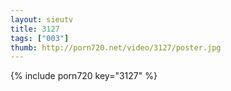 ```yaml
--- 
layout: sieutv
title: 3127
tags: ["003"]
thumb: http://porn720.net/video/3127/poster.jpg
---
```

{% include porn720 key="3127" %} 
